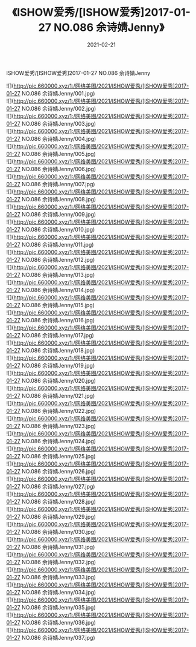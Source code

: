 ﻿---
layout: post
title:  《ISHOW爱秀/[ISHOW爱秀]2017-01-27 NO.086 余诗婧Jenny》
date:   2021-02-21
img: http://pic.660000.xyz/1:/网络美图/2021/ISHOW爱秀/[ISHOW爱秀]2017-01-27 NO.086 余诗婧Jenny/000.jpg
categories: [美女, 清纯, 唯美]
---

ISHOW爱秀/[ISHOW爱秀]2017-01-27 NO.086 余诗婧Jenny

 ![](http://pic.660000.xyz/1:/网络美图/2021/ISHOW爱秀/[ISHOW爱秀]2017-01-27 NO.086 余诗婧Jenny/001.jpg) <br>![](http://pic.660000.xyz/1:/网络美图/2021/ISHOW爱秀/[ISHOW爱秀]2017-01-27 NO.086 余诗婧Jenny/002.jpg) <br>![](http://pic.660000.xyz/1:/网络美图/2021/ISHOW爱秀/[ISHOW爱秀]2017-01-27 NO.086 余诗婧Jenny/003.jpg) <br>![](http://pic.660000.xyz/1:/网络美图/2021/ISHOW爱秀/[ISHOW爱秀]2017-01-27 NO.086 余诗婧Jenny/004.jpg) <br>![](http://pic.660000.xyz/1:/网络美图/2021/ISHOW爱秀/[ISHOW爱秀]2017-01-27 NO.086 余诗婧Jenny/005.jpg) <br>![](http://pic.660000.xyz/1:/网络美图/2021/ISHOW爱秀/[ISHOW爱秀]2017-01-27 NO.086 余诗婧Jenny/006.jpg) <br>![](http://pic.660000.xyz/1:/网络美图/2021/ISHOW爱秀/[ISHOW爱秀]2017-01-27 NO.086 余诗婧Jenny/007.jpg) <br>![](http://pic.660000.xyz/1:/网络美图/2021/ISHOW爱秀/[ISHOW爱秀]2017-01-27 NO.086 余诗婧Jenny/008.jpg) <br>![](http://pic.660000.xyz/1:/网络美图/2021/ISHOW爱秀/[ISHOW爱秀]2017-01-27 NO.086 余诗婧Jenny/009.jpg) <br>![](http://pic.660000.xyz/1:/网络美图/2021/ISHOW爱秀/[ISHOW爱秀]2017-01-27 NO.086 余诗婧Jenny/010.jpg) <br>![](http://pic.660000.xyz/1:/网络美图/2021/ISHOW爱秀/[ISHOW爱秀]2017-01-27 NO.086 余诗婧Jenny/011.jpg) <br>![](http://pic.660000.xyz/1:/网络美图/2021/ISHOW爱秀/[ISHOW爱秀]2017-01-27 NO.086 余诗婧Jenny/012.jpg) <br>![](http://pic.660000.xyz/1:/网络美图/2021/ISHOW爱秀/[ISHOW爱秀]2017-01-27 NO.086 余诗婧Jenny/013.jpg) <br>![](http://pic.660000.xyz/1:/网络美图/2021/ISHOW爱秀/[ISHOW爱秀]2017-01-27 NO.086 余诗婧Jenny/014.jpg) <br>![](http://pic.660000.xyz/1:/网络美图/2021/ISHOW爱秀/[ISHOW爱秀]2017-01-27 NO.086 余诗婧Jenny/015.jpg) <br>![](http://pic.660000.xyz/1:/网络美图/2021/ISHOW爱秀/[ISHOW爱秀]2017-01-27 NO.086 余诗婧Jenny/016.jpg) <br>![](http://pic.660000.xyz/1:/网络美图/2021/ISHOW爱秀/[ISHOW爱秀]2017-01-27 NO.086 余诗婧Jenny/017.jpg) <br>![](http://pic.660000.xyz/1:/网络美图/2021/ISHOW爱秀/[ISHOW爱秀]2017-01-27 NO.086 余诗婧Jenny/018.jpg) <br>![](http://pic.660000.xyz/1:/网络美图/2021/ISHOW爱秀/[ISHOW爱秀]2017-01-27 NO.086 余诗婧Jenny/019.jpg) <br>![](http://pic.660000.xyz/1:/网络美图/2021/ISHOW爱秀/[ISHOW爱秀]2017-01-27 NO.086 余诗婧Jenny/020.jpg) <br>![](http://pic.660000.xyz/1:/网络美图/2021/ISHOW爱秀/[ISHOW爱秀]2017-01-27 NO.086 余诗婧Jenny/021.jpg) <br>![](http://pic.660000.xyz/1:/网络美图/2021/ISHOW爱秀/[ISHOW爱秀]2017-01-27 NO.086 余诗婧Jenny/022.jpg) <br>![](http://pic.660000.xyz/1:/网络美图/2021/ISHOW爱秀/[ISHOW爱秀]2017-01-27 NO.086 余诗婧Jenny/023.jpg) <br>![](http://pic.660000.xyz/1:/网络美图/2021/ISHOW爱秀/[ISHOW爱秀]2017-01-27 NO.086 余诗婧Jenny/024.jpg) <br>![](http://pic.660000.xyz/1:/网络美图/2021/ISHOW爱秀/[ISHOW爱秀]2017-01-27 NO.086 余诗婧Jenny/025.jpg) <br>![](http://pic.660000.xyz/1:/网络美图/2021/ISHOW爱秀/[ISHOW爱秀]2017-01-27 NO.086 余诗婧Jenny/026.jpg) <br>![](http://pic.660000.xyz/1:/网络美图/2021/ISHOW爱秀/[ISHOW爱秀]2017-01-27 NO.086 余诗婧Jenny/027.jpg) <br>![](http://pic.660000.xyz/1:/网络美图/2021/ISHOW爱秀/[ISHOW爱秀]2017-01-27 NO.086 余诗婧Jenny/028.jpg) <br>![](http://pic.660000.xyz/1:/网络美图/2021/ISHOW爱秀/[ISHOW爱秀]2017-01-27 NO.086 余诗婧Jenny/029.jpg) <br>![](http://pic.660000.xyz/1:/网络美图/2021/ISHOW爱秀/[ISHOW爱秀]2017-01-27 NO.086 余诗婧Jenny/030.jpg) <br>![](http://pic.660000.xyz/1:/网络美图/2021/ISHOW爱秀/[ISHOW爱秀]2017-01-27 NO.086 余诗婧Jenny/031.jpg) <br>![](http://pic.660000.xyz/1:/网络美图/2021/ISHOW爱秀/[ISHOW爱秀]2017-01-27 NO.086 余诗婧Jenny/032.jpg) <br>![](http://pic.660000.xyz/1:/网络美图/2021/ISHOW爱秀/[ISHOW爱秀]2017-01-27 NO.086 余诗婧Jenny/033.jpg) <br>![](http://pic.660000.xyz/1:/网络美图/2021/ISHOW爱秀/[ISHOW爱秀]2017-01-27 NO.086 余诗婧Jenny/034.jpg) <br>![](http://pic.660000.xyz/1:/网络美图/2021/ISHOW爱秀/[ISHOW爱秀]2017-01-27 NO.086 余诗婧Jenny/035.jpg) <br>![](http://pic.660000.xyz/1:/网络美图/2021/ISHOW爱秀/[ISHOW爱秀]2017-01-27 NO.086 余诗婧Jenny/036.jpg) <br>![](http://pic.660000.xyz/1:/网络美图/2021/ISHOW爱秀/[ISHOW爱秀]2017-01-27 NO.086 余诗婧Jenny/037.jpg) <br>